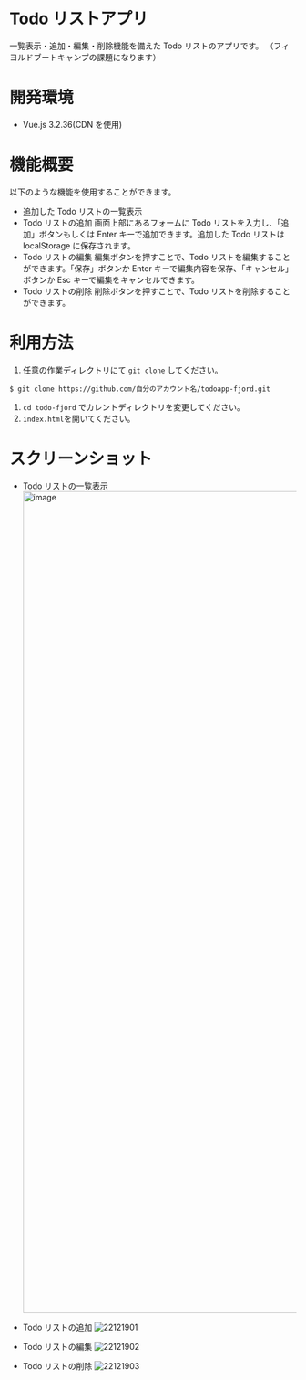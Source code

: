 # Todo リストアプリ

一覧表示・追加・編集・削除機能を備えた Todo リストのアプリです。
（フィヨルドブートキャンプの課題になります）

# 開発環境

- Vue.js 3.2.36(CDN を使用)

# 機能概要

以下のような機能を使用することができます。

- 追加した Todo リストの一覧表示
- Todo リストの追加
  画面上部にあるフォームに Todo リストを入力し、「追加」ボタンもしくは Enter キーで追加できます。追加した Todo リストは localStorage に保存されます。
- Todo リストの編集
  編集ボタンを押すことで、Todo リストを編集することができます。「保存」ボタンか Enter キーで編集内容を保存、「キャンセル」ボタンか Esc キーで編集をキャンセルできます。
- Todo リストの削除
  削除ボタンを押すことで、Todo リストを削除することができます。

# 利用方法

1. 任意の作業ディレクトリにて `git clone` してください。

```
$ git clone https://github.com/自分のアカウント名/todoapp-fjord.git
```

1. `cd todo-fjord` でカレントディレクトリを変更してください。
1. `index.html`を開いてください。

# スクリーンショット

- Todo リストの一覧表示
  <img width="1440" alt="image" src="https://user-images.githubusercontent.com/77523896/208381967-8b883671-4634-4f30-9149-2e22e7d8a87d.png">

- Todo リストの追加
  ![22121901](https://user-images.githubusercontent.com/77523896/208381482-0aeb7797-0798-44da-b64c-227b19631663.gif)

- Todo リストの編集
  ![22121902](https://user-images.githubusercontent.com/77523896/208382402-40b5ee69-349b-44f2-988c-7674cf7c9a5c.gif)

- Todo リストの削除
  ![22121903](https://user-images.githubusercontent.com/77523896/208382641-0a7ca9ff-6c93-4749-a5d6-8d9a47cabc73.gif)
